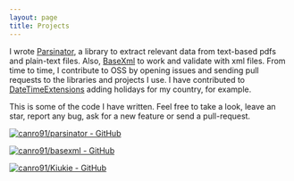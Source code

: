 ```yaml
---
layout: page
title: Projects
---
```


I wrote [Parsinator](https://github.com/canro91/Parsinator), a library to extract relevant data from text-based pdfs and plain-text files. Also, [BaseXml](https://github.com/canro91/BaseXml) to work and validate with xml files. From time to time, I contribute to OSS by opening issues and sending pull requests to the libraries and projects I use. I have contributed to [DateTimeExtensions](https://github.com/joaomatossilva/DateTimeExtensions) adding holidays for my country, for example.

This is some of the code I have written. Feel free to take a look, leave an star, report any bug, ask for a new feature or send a pull-request.

[![canro91/parsinator - GitHub](https://gh-card.dev/repos/canro91/parsinator.svg)](https://github.com/canro91/parsinator)

[![canro91/basexml - GitHub](https://gh-card.dev/repos/canro91/basexml.svg)](https://github.com/canro91/basexml)

[![canro91/Kiukie - GitHub](https://gh-card.dev/repos/canro91/Kiukie.svg)](https://github.com/canro91/Kiukie)
